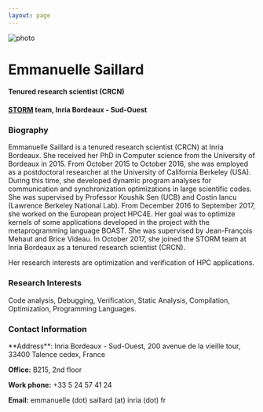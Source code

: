```yaml
---
layout: page
---
```


<div class="page-header row">
<div class="col-sm-2 prof-picture"><img src="{{site.baseurl}}/resources/moi.jpg" title="photo"/></div>
<div class="col-sm-10"><h1>Emmanuelle Saillard</h1></div>
<div class="col-sm-10"><h4>Tenured research scientist (CRCN)</h4></div>
<div class="col-sm-10"><h4> <a href="https://team.inria.fr/storm/" target="_blank">STORM</a> team, Inria Bordeaux - Sud-Ouest </h4></div>
</div>





<div class="panel panel-info" markdown="1">
  <div class="panel-heading">
    <h3 class="panel-title">Biography</h3>
  </div>
  <div class="panel-body">
Emmanuelle Saillard is a tenured research scientist (CRCN) at Inria Bordeaux. She received her PhD in Computer science from the University of Bordeaux in 2015.
From October 2015 to October 2016, she was employed as a postdoctoral researcher at the University of California Berkeley (USA). During this time, she developed dynamic program analyses for communication and synchronization optimizations in large scientific codes. She  was supervised by Professor Koushik Sen (UCB) and Costin Iancu (Lawrence Berkeley National Lab).
From December 2016 to September 2017, she worked on the European project HPC4E. Her goal was to optimize kernels of some applications developed in the project with the metaprogramming language BOAST. She was supervised by Jean-François Mehaut and Brice Videau. 
In October 2017, she joined the STORM team at Inria Bordeaux as a tenured research scientist (CRCN).

Her research interests are optimization and verification of HPC applications. 
  </div>
</div>



<div class="panel panel-info" markdown="1">
  <div class="panel-heading">
    <h3 class="panel-title">Research Interests</h3>
  </div>
  <div class="panel-body">
Code analysis, Debugging, Verification, Static Analysis, Compilation, Optimization, Programming Languages.
  </div>
</div>


<div class="panel panel-info" markdown="1">
  <div class="panel-heading">
    <h3 class="panel-title"><span class="glyphicon glyphicon-envelope"></span> Contact Information</h3>
  </div>
  <div class="panel-body">
<p  markdown="1">**Address**: Inria Bordeaux - Sud-Ouest, 200 avenue de la vieille tour, 33400 Talence cedex, France</p>
<p><b>Office:</b> B215, 2nd floor </p>
<p><b>Work phone:</b> +33 5 24 57 41 24 </p>
<p><b>Email:</b> emmanuelle (dot) saillard (at) inria (dot) fr </p>
  </div>
</div>





